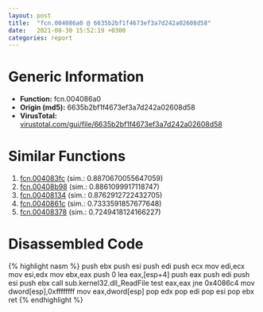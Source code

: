 ```yaml
---
layout: post
title:  "fcn.004086a0 @ 6635b2bf1f4673ef3a7d242a02608d58"
date:   2021-08-30 15:52:19 +0300
categories: report
---
```


# Generic Information
- **Function:** fcn.004086a0
- **Origin (md5):** 6635b2bf1f4673ef3a7d242a02608d58
- **VirusTotal:** [virustotal.com/gui/file/6635b2bf1f4673ef3a7d242a02608d58][virustotal_ref]



# Similar Functions

1. [fcn.004083fc][similar_1_ref] (sim.: 0.8870670055647059)
2. [fcn.00408b98][similar_2_ref] (sim.: 0.8861099917118747)
3. [fcn.00408134][similar_3_ref] (sim.: 0.8762912722432705)
4. [fcn.0040861c][similar_4_ref] (sim.: 0.7333591857677648)
5. [fcn.00408378][similar_5_ref] (sim.: 0.7249418124166227)


# Disassembled Code

{% highlight nasm %}
push ebx
push esi
push edi
push ecx
mov edi,ecx
mov esi,edx
mov ebx,eax
push 0
lea eax,[esp+4]
push eax
push edi
push esi
push ebx
call sub.kernel32.dll_ReadFile
test eax,eax
jne 0x4086c4
mov dword[esp],0xffffffff
mov eax,dword[esp]
pop edx
pop edi
pop esi
pop ebx
ret 
{% endhighlight %}


[similar_1_ref]: /report/fcn.004083fc@27f3ad32e2eddc62e5434f19748fa0be
[similar_2_ref]: /report/fcn.00408b98@8aa4eec8eb0ac35fe10d9e0394d3dbe4
[similar_3_ref]: /report/fcn.00408134@2ba145d6678d721baeb8d825fab7c600
[similar_4_ref]: /report/fcn.0040861c@6635b2bf1f4673ef3a7d242a02608d58
[similar_5_ref]: /report/fcn.00408378@27f3ad32e2eddc62e5434f19748fa0be
[virustotal_ref]: https://www.virustotal.com/gui/file/6635b2bf1f4673ef3a7d242a02608d58